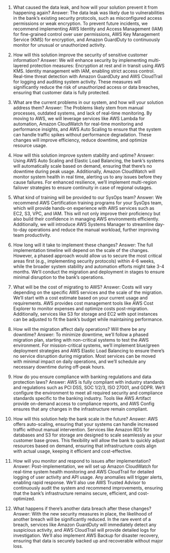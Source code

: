 1. What caused the data leak, and how will your solution prevent it from happening again?
Answer:
The data leak was likely due to vulnerabilities in the bank’s existing security protocols, such as misconfigured access permissions or weak encryption. To prevent future incidents, we recommend implementing AWS Identity and Access Management (IAM) for fine-grained control over user permissions, AWS Key Management Service (KMS) for encryption, and Amazon GuardDuty to continuously monitor for unusual or unauthorized activity.

2. How will this solution improve the security of sensitive customer information?
Answer:
We will enhance security by implementing multi-layered protection measures:
Encryption at rest and in transit using AWS KMS.
Identity management with IAM, enabling strict access control.
Real-time threat detection with Amazon GuardDuty and AWS CloudTrail for logging and auditing system activity. These measures will significantly reduce the risk of unauthorized access or data breaches, ensuring that customer data is fully protected.

3. What are the current problems in our system, and how will your solution address them?
Answer:
The Problems likely stem from manual processes, outdated systems, and lack of real-time monitoring. By moving to AWS, we will leverage services like AWS Lambda for automation, Amazon CloudWatch for real-time monitoring and performance insights, and AWS Auto Scaling to ensure that the system can handle traffic spikes without performance degradation. These changes will improve efficiency, reduce downtime, and optimize resource usage.

4. How will this solution improve system stability and uptime?
Answer:
Using AWS Auto Scaling and Elastic Load Balancing, the bank’s systems will automatically scale based on demand, ensuring that there’s no downtime during peak usage. Additionally, Amazon CloudWatch will monitor system health in real time, alerting us to any issues before they cause failures. For enhanced resilience, we’ll implement multi-region failover strategies to ensure continuity in case of regional outages.

5. What kind of training will be provided to our SysOps team?
Answer:
We recommend AWS Certification training programs for your SysOps team, which will provide hands-on experience with AWS services such as EC2, S3, VPC, and IAM. This will not only improve their proficiency but also build their confidence in managing AWS environments efficiently. Additionally, we will introduce AWS Systems Manager to streamline day-to-day operations and reduce the manual workload, further improving team productivity.

6. How long will it take to implement these changes?
Answer:
The full implementation timeline will depend on the scale of the changes. However, a phased approach would allow us to secure the most critical areas first (e.g., implementing security protocols) within 4-6 weeks, while the broader system stability and automation efforts might take 3-4 months. We’ll conduct the migration and deployment in stages to ensure minimal disruption to the bank’s operations.

7. What will be the cost of migrating to AWS?
Answer:
Costs will vary depending on the specific AWS services and the scale of the migration. We’ll start with a cost estimate based on your current usage and requirements. AWS provides cost management tools like AWS Cost Explorer to monitor expenses and optimize costs post-migration. Additionally, services like S3 for storage and EC2 with spot instances can be adjusted to fit the bank’s budget while maintaining performance.

8. How will the migration affect daily operations? Will there be any downtime?
Answer:
To minimize downtime, we’ll follow a phased migration plan, starting with non-critical systems to test the AWS environment. For mission-critical systems, we’ll implement blue/green deployment strategies and AWS Elastic Load Balancing to ensure there’s no service disruption during migration. Most services can be moved with minimal impact on daily operations, and we’ll schedule any necessary downtime during off-peak hours.

9. How do you ensure compliance with banking regulations and data protection laws?
Answer:
AWS is fully compliant with industry standards and regulations such as PCI DSS, SOC 1/2/3, ISO 27001, and GDPR. We’ll configure the environment to meet all required security and compliance standards specific to the banking industry. Tools like AWS Artifact provide on-demand access to compliance reports, and AWS Config ensures that any changes in the infrastructure remain compliant.

10. How will this solution help the bank scale in the future?
Answer:
AWS offers auto-scaling, ensuring that your systems can handle increased traffic without manual intervention. Services like Amazon RDS for databases and S3 for storage are designed to scale seamlessly as your customer base grows. This flexibility will allow the bank to quickly adjust resources based on demand, ensuring that infrastructure costs align with actual usage, keeping it efficient and cost-effective.

11. How will you monitor and respond to issues after implementation?
Answer:
Post-implementation, we will set up Amazon CloudWatch for real-time system health monitoring and AWS CloudTrail for detailed logging of user activity and API usage. Any anomalies will trigger alerts, enabling rapid response. We’ll also use AWS Trusted Advisor to continuously audit the system and recommend improvements, ensuring that the bank’s infrastructure remains secure, efficient, and cost-optimized.

12. What happens if there’s another data breach after these changes?
Answer:
With the new security measures in place, the likelihood of another breach will be significantly reduced. In the rare event of a breach, services like Amazon GuardDuty will immediately detect any suspicious activity, and AWS CloudTrail will provide detailed logs for investigation. We’ll also implement AWS Backup for disaster recovery, ensuring that data is securely backed up and recoverable without major loss.
